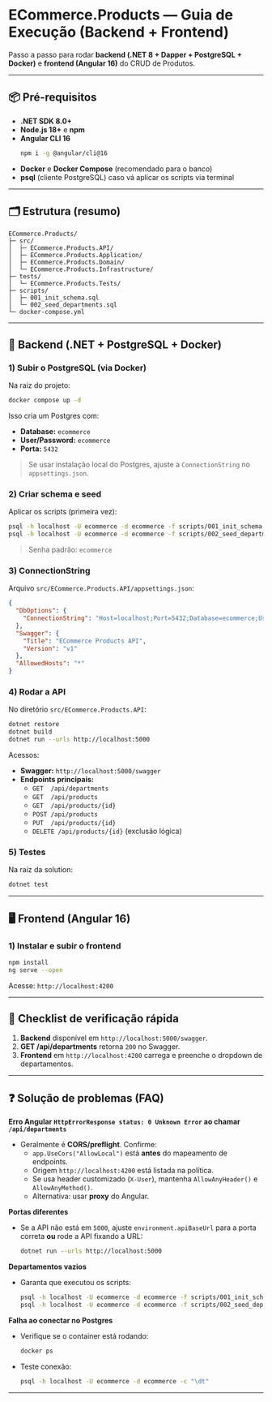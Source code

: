 
# ECommerce.Products — Guia de Execução (Backend + Frontend)

Passo a passo para rodar **backend (.NET 8 + Dapper + PostgreSQL + Docker)** e **frontend (Angular 16)** do CRUD de Produtos.

---

## 📦 Pré-requisitos

- **.NET SDK 8.0+**
- **Node.js 18+** e **npm**
- **Angular CLI 16**
  ```bash
  npm i -g @angular/cli@16
  ```
- **Docker** e **Docker Compose** (recomendado para o banco)
- **psql** (cliente PostgreSQL) caso vá aplicar os scripts via terminal

---

## 🗂️ Estrutura (resumo)

```
ECommerce.Products/
├─ src/
│  ├─ ECommerce.Products.API/
│  ├─ ECommerce.Products.Application/
│  ├─ ECommerce.Products.Domain/
│  └─ ECommerce.Products.Infrastructure/
├─ tests/
│  └─ ECommerce.Products.Tests/
├─ scripts/
│  ├─ 001_init_schema.sql
│  └─ 002_seed_departments.sql
└─ docker-compose.yml
```

---

## 🚀 Backend (.NET + PostgreSQL + Docker)

### 1) Subir o PostgreSQL (via Docker)
Na raiz do projeto:

```bash
docker compose up -d
```

Isso cria um Postgres com:
- **Database:** `ecommerce`
- **User/Password:** `ecommerce`
- **Porta:** `5432`

> Se usar instalação local do Postgres, ajuste a `ConnectionString` no `appsettings.json`.

### 2) Criar schema e seed
Aplicar os scripts (primeira vez):

```bash
psql -h localhost -U ecommerce -d ecommerce -f scripts/001_init_schema.sql
psql -h localhost -U ecommerce -d ecommerce -f scripts/002_seed_departments.sql
```

> Senha padrão: `ecommerce`

### 3) ConnectionString
Arquivo `src/ECommerce.Products.API/appsettings.json`:

```json
{
  "DbOptions": {
    "ConnectionString": "Host=localhost;Port=5432;Database=ecommerce;Username=ecommerce;Password=ecommerce"
  },
  "Swagger": {
    "Title": "ECommerce Products API",
    "Version": "v1"
  },
  "AllowedHosts": "*"
}
```

### 4) Rodar a API
No diretório `src/ECommerce.Products.API`:

```bash
dotnet restore
dotnet build
dotnet run --urls http://localhost:5000
```

Acessos:
- **Swagger:** `http://localhost:5000/swagger`
- **Endpoints principais:**
  - `GET  /api/departments`
  - `GET  /api/products`
  - `GET  /api/products/{id}`
  - `POST /api/products`
  - `PUT  /api/products/{id}`
  - `DELETE /api/products/{id}` (exclusão lógica)

### 5) Testes
Na raiz da solution:

```bash
dotnet test
```

---

## 🖥️ Frontend (Angular 16)

### 1) Instalar e subir o frontend
```bash
npm install
ng serve --open
```

Acesse: `http://localhost:4200`

---

## 🧪 Checklist de verificação rápida

1. **Backend** disponível em `http://localhost:5000/swagger`.
2. **GET /api/departments** retorna `200` no Swagger.
3. **Frontend** em `http://localhost:4200` carrega e preenche o dropdown de departamentos.

---

## ❓ Solução de problemas (FAQ)

**Erro Angular `HttpErrorResponse status: 0 Unknown Error` ao chamar `/api/departments`**  
- Geralmente é **CORS/preflight**. Confirme:
  - `app.UseCors("AllowLocal")` está **antes** do mapeamento de endpoints.
  - Origem `http://localhost:4200` está listada na política.
  - Se usa header customizado (`X-User`), mantenha `AllowAnyHeader()` e `AllowAnyMethod()`.
  - Alternativa: usar **proxy** do Angular.

**Portas diferentes**  
- Se a API não está em `5000`, ajuste `environment.apiBaseUrl` para a porta correta **ou** rode a API fixando a URL:
  ```bash
  dotnet run --urls http://localhost:5000
  ```

**Departamentos vazios**  
- Garanta que executou os scripts:
  ```bash
  psql -h localhost -U ecommerce -d ecommerce -f scripts/001_init_schema.sql
  psql -h localhost -U ecommerce -d ecommerce -f scripts/002_seed_departments.sql
  ```

**Falha ao conectar no Postgres**  
- Verifique se o container está rodando:
  ```bash
  docker ps
  ```
- Teste conexão:
  ```bash
  psql -h localhost -U ecommerce -d ecommerce -c "\dt"
  ```

---

